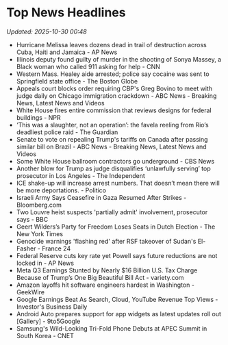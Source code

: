 # Top News Headlines

_Updated: 2025-10-30 00:48_

- Hurricane Melissa leaves dozens dead in trail of destruction across Cuba, Haiti and Jamaica - AP News
- Illinois deputy found guilty of murder in the shooting of Sonya Massey, a Black woman who called 911 asking for help - CNN
- Western Mass. Healey aide arrested; police say cocaine was sent to Springfield state office - The Boston Globe
- Appeals court blocks order requiring CBP's Greg Bovino to meet with judge daily on Chicago immigration crackdown - ABC News - Breaking News, Latest News and Videos
- White House fires entire commission that reviews designs for federal buildings - NPR
- ‘This was a slaughter, not an operation’: the favela reeling from Rio’s deadliest police raid - The Guardian
- Senate to vote on repealing Trump's tariffs on Canada after passing similar bill on Brazil - ABC News - Breaking News, Latest News and Videos
- Some White House ballroom contractors go underground - CBS News
- Another blow for Trump as judge disqualifies ‘unlawfully serving’ top prosecutor in Los Angeles - The Independent
- ICE shake-up will increase arrest numbers. That doesn’t mean there will be more deportations. - Politico
- Israeli Army Says Ceasefire in Gaza Resumed After Strikes - Bloomberg.com
- Two Louvre heist suspects 'partially admit' involvement, prosecutor says - BBC
- Geert Wilders’s Party for Freedom Loses Seats in Dutch Election - The New York Times
- Genocide warnings 'flashing red' after RSF takeover of Sudan's El-Fasher - France 24
- Federal Reserve cuts key rate yet Powell says future reductions are not locked in - AP News
- Meta Q3 Earnings Stunted by Nearly $16 Billion U.S. Tax Charge Because of Trump’s One Big Beautiful Bill Act - variety.com
- Amazon layoffs hit software engineers hardest in Washington - GeekWire
- Google Earnings Beat As Search, Cloud, YouTube Revenue Top Views - Investor's Business Daily
- Android Auto prepares support for app widgets as latest updates roll out [Gallery] - 9to5Google
- Samsung's Wild-Looking Tri-Fold Phone Debuts at APEC Summit in South Korea - CNET
